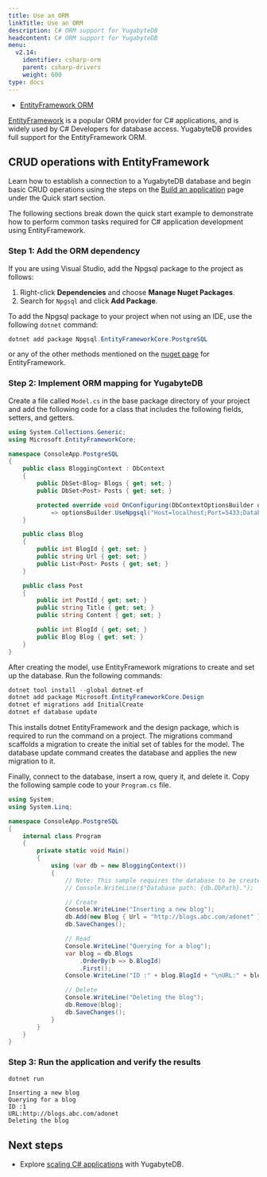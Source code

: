 ```yaml
---
title: Use an ORM
linkTitle: Use an ORM
description: C# ORM support for YugabyteDB
headcontent: C# ORM support for YugabyteDB
menu:
  v2.14:
    identifier: csharp-orm
    parent: csharp-drivers
    weight: 600
type: docs
---
```


<ul class="nav nav-tabs-alt nav-tabs-yb">
  <li >
    <a href="../entityframework/" class="nav-link active">
      <i class="icon-postgres" aria-hidden="true"></i>
      EntityFramework ORM
    </a>
  </li>

</ul>

[EntityFramework](https://docs.microsoft.com/en-us/ef/) is a popular ORM provider for C# applications, and is widely used by C# Developers for database access. YugabyteDB provides full support for the EntityFramework ORM.

## CRUD operations with EntityFramework

Learn how to establish a connection to a YugabyteDB database and begin basic CRUD operations using the steps on the [Build an application](../../../quick-start/build-apps/csharp/ysql-entity-framework/) page under the Quick start section.

The following sections break down the quick start example to demonstrate how to perform common tasks required for C# application development using EntityFramework.

### Step 1: Add the ORM dependency

If you are using Visual Studio, add the Npgsql package to the project as follows:

1. Right-click **Dependencies** and choose **Manage Nuget Packages**.
1. Search for `Npgsql` and click **Add Package**.

To add the Npgsql package to your project when not using an IDE, use the following `dotnet` command:

```csharp
dotnet add package Npgsql.EntityFrameworkCore.PostgreSQL
```

or any of the other methods mentioned on the [nuget page](https://www.nuget.org/packages/Npgsql.EntityFrameworkCore.PostgreSQL) for EntityFramework.

### Step 2: Implement ORM mapping for YugabyteDB

Create a file called `Model.cs` in the base package directory of your project and add the following code for a class that includes the following fields, setters, and getters.

```csharp
using System.Collections.Generic;
using Microsoft.EntityFrameworkCore;

namespace ConsoleApp.PostgreSQL
{
    public class BloggingContext : DbContext
    {
        public DbSet<Blog> Blogs { get; set; }
        public DbSet<Post> Posts { get; set; }

        protected override void OnConfiguring(DbContextOptionsBuilder optionsBuilder)
            => optionsBuilder.UseNpgsql("Host=localhost;Port=5433;Database=yugabyte;Username=yugabyte;Password=yugabyte");
    }

    public class Blog
    {
        public int BlogId { get; set; }
        public string Url { get; set; }
        public List<Post> Posts { get; set; }
    }

    public class Post
    {
        public int PostId { get; set; }
        public string Title { get; set; }
        public string Content { get; set; }

        public int BlogId { get; set; }
        public Blog Blog { get; set; }
    }
}
```

After creating the model, use EntityFramework migrations to create and set up the database. Run the following commands:

```csharp
dotnet tool install --global dotnet-ef
dotnet add package Microsoft.EntityFrameworkCore.Design
dotnet ef migrations add InitialCreate
dotnet ef database update
```

This installs dotnet EntityFramework and the design package, which is required to run the command on a project. The migrations command scaffolds a migration to create the initial set of tables for the model. The database update command creates the database and applies the new migration to it.

Finally, connect to the database, insert a row, query it, and delete it. Copy the following sample code to your `Program.cs` file.

```cs
using System;
using System.Linq;

namespace ConsoleApp.PostgreSQL
{
    internal class Program
    {
        private static void Main()
        {
            using (var db = new BloggingContext())
            {
                // Note: This sample requires the database to be created before running.
                // Console.WriteLine($"Database path: {db.DbPath}.");

                // Create
                Console.WriteLine("Inserting a new blog");
                db.Add(new Blog { Url = "http://blogs.abc.com/adonet" });
                db.SaveChanges();

                // Read
                Console.WriteLine("Querying for a blog");
                var blog = db.Blogs
                    .OrderBy(b => b.BlogId)
                    .First();
                Console.WriteLine("ID :" + blog.BlogId + "\nURL:" + blog.Url);

                // Delete
                Console.WriteLine("Deleting the blog");
                db.Remove(blog);
                db.SaveChanges();
            }
        }
    }
}
```

### Step 3: Run the application and verify the results

```csharp
dotnet run
```

```output
Inserting a new blog
Querying for a blog
ID :1
URL:http://blogs.abc.com/adonet
Deleting the blog
```

## Next steps

- Explore [scaling C# applications](../../../explore/linear-scalability/) with YugabyteDB.
